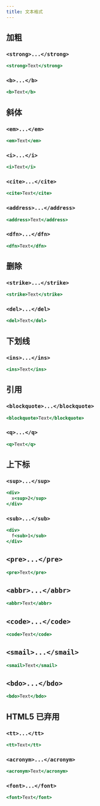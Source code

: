 ```yaml
---
title: 文本格式
---
```


## 加粗

### `<strong>...</strong>`

```jsx live
<strong>Text</strong>
```

### `<b>...</b>`

```jsx live
<b>Text</b>
```

## 斜体

### `<em>...</em>`

```jsx live
<em>Text</em>
```

### `<i>...</i>`

```jsx live
<i>Text</i>
```

### `<cite>...</cite>`

```jsx live
<cite>Text</cite>
```

### `<address>...</address>`

```jsx live
<address>Text</address>
```

### `<dfn>...</dfn>`

```jsx live
<dfn>Text</dfn>
```

## 删除

### `<strike>...</strike>`

```jsx live
<strike>Text</strike>
```

### `<del>...</del>`

```jsx live
<del>Text</del>
```

## 下划线

### `<ins>...</ins>`

```jsx live
<ins>Text</ins>
```

## 引用

### `<blockquote>...</blockquote>`

```jsx live
<blockquote>Text</blockquote>
```

### `<q>...</q>`

```jsx live
<q>Text</q>
```

## 上下标

### `<sup>...</sup>`

```jsx live
<div>
  x<sup>2</sup>
</div>
```

### `<sub>...</sub>`

```jsx live
<div>
  f<sub>1</sub>
</div>
```

## `<pre>...</pre>`

```jsx live
<pre>Text</pre>
```

## `<abbr>...</abbr>`

```jsx live
<abbr>Text</abbr>
```

## `<code>...</code>`

```jsx live
<code>Text</code>
```

## `<smail>...</smail>`

```jsx live
<smail>Text</smail>
```

## `<bdo>...</bdo>`

```jsx live
<bdo>Text</bdo>
```

## HTML5 已弃用

### `<tt>...</tt>`

```jsx live
<tt>Text</tt>
```

### `<acronym>...</acronym>`

```jsx live
<acronym>Text</acronym>
```

### `<font>...</font>`

```jsx live
<font>Text</font>
```
